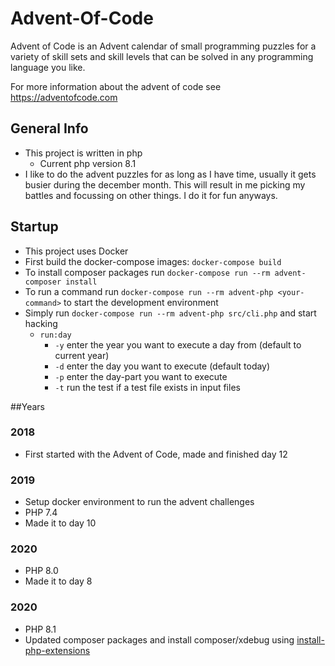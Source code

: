 # Advent-Of-Code
Advent of Code is an Advent calendar of small programming puzzles for a variety of 
skill sets and skill levels that can be solved in any programming language you like.

For more information about the advent of code see https://adventofcode.com

## General Info
* This project is written in php
  * Current php version 8.1
* I like to do the advent puzzles for as long as I have time, usually it gets busier during the december month. 
  This will result in me picking my battles and focussing on other things. I do it for fun anyways.

## Startup
* This project uses Docker
* First build the docker-compose images: ```docker-compose build```
* To install composer packages run ```docker-compose run --rm advent-composer install```
* To run a command run ```docker-compose run --rm advent-php <your-command>``` to start the development environment
* Simply run ```docker-compose run --rm advent-php src/cli.php``` and start hacking
  * ```run:day```
    * ```-y``` enter the year you want to execute a day from (default to current year)
    * ```-d``` enter the day you want to execute (default today)
    * ```-p``` enter the day-part you want to execute
    * ```-t``` run the test if a test file exists in input files

##Years
### 2018
* First started with the Advent of Code, made and finished day 12

### 2019
* Setup docker environment to run the advent challenges
* PHP 7.4
* Made it to day 10

### 2020
* PHP 8.0
* Made it to day 8

### 2020
* PHP 8.1
* Updated composer packages and install composer/xdebug using [install-php-extensions](https://github.com/mlocati/docker-php-extension-installer)

